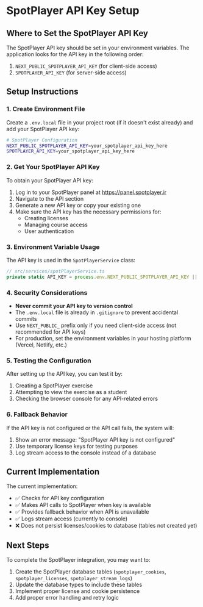 # SpotPlayer API Key Setup

## Where to Set the SpotPlayer API Key

The SpotPlayer API key should be set in your environment variables. The application looks for the API key in the following order:

1. `NEXT_PUBLIC_SPOTPLAYER_API_KEY` (for client-side access)
2. `SPOTPLAYER_API_KEY` (for server-side access)

## Setup Instructions

### 1. Create Environment File

Create a `.env.local` file in your project root (if it doesn't exist already) and add your SpotPlayer API key:

```bash
# SpotPlayer Configuration
NEXT_PUBLIC_SPOTPLAYER_API_KEY=your_spotplayer_api_key_here
SPOTPLAYER_API_KEY=your_spotplayer_api_key_here
```

### 2. Get Your SpotPlayer API Key

To obtain your SpotPlayer API key:

1. Log in to your SpotPlayer panel at https://panel.spotplayer.ir
2. Navigate to the API section
3. Generate a new API key or copy your existing one
4. Make sure the API key has the necessary permissions for:
   - Creating licenses
   - Managing course access
   - User authentication

### 3. Environment Variable Usage

The API key is used in the `SpotPlayerService` class:

```typescript
// src/services/spotPlayerService.ts
private static API_KEY = process.env.NEXT_PUBLIC_SPOTPLAYER_API_KEY || process.env.SPOTPLAYER_API_KEY;
```

### 4. Security Considerations

- **Never commit your API key to version control**
- The `.env.local` file is already in `.gitignore` to prevent accidental commits
- Use `NEXT_PUBLIC_` prefix only if you need client-side access (not recommended for API keys)
- For production, set the environment variables in your hosting platform (Vercel, Netlify, etc.)

### 5. Testing the Configuration

After setting up the API key, you can test it by:

1. Creating a SpotPlayer exercise
2. Attempting to view the exercise as a student
3. Checking the browser console for any API-related errors

### 6. Fallback Behavior

If the API key is not configured or the API call fails, the system will:

1. Show an error message: "SpotPlayer API key is not configured"
2. Use temporary license keys for testing purposes
3. Log stream access to the console instead of a database

## Current Implementation

The current implementation:

- ✅ Checks for API key configuration
- ✅ Makes API calls to SpotPlayer when key is available
- ✅ Provides fallback behavior when API is unavailable
- ✅ Logs stream access (currently to console)
- ❌ Does not persist licenses/cookies to database (tables not created yet)

## Next Steps

To complete the SpotPlayer integration, you may want to:

1. Create the SpotPlayer database tables (`spotplayer_cookies`, `spotplayer_licenses`, `spotplayer_stream_logs`)
2. Update the database types to include these tables
3. Implement proper license and cookie persistence
4. Add proper error handling and retry logic 